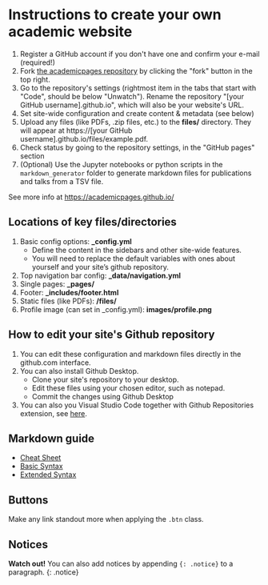 # Instructions to create your own academic website

1. Register a GitHub account if you don't have one and confirm your e-mail (required!)
1. Fork [the academicpages repository](https://github.com/academicpages/academicpages.github.io) by clicking the "fork" button in the top right. 
1. Go to the repository's settings (rightmost item in the tabs that start with "Code", should be below "Unwatch"). Rename the repository "[your GitHub username].github.io", which will also be your website's URL.
1. Set site-wide configuration and create content & metadata (see below)
1. Upload any files (like PDFs, .zip files, etc.) to the **files/** directory. They will appear at https://[your GitHub username].github.io/files/example.pdf.  
1. Check status by going to the repository settings, in the "GitHub pages" section
1. (Optional) Use the Jupyter notebooks or python scripts in the `markdown_generator` folder to generate markdown files for publications and talks from a TSV file.

See more info at https://academicpages.github.io/


## Locations of key files/directories

1. Basic config options: **_config.yml**
    * Define the content in the sidebars and other site-wide features.
    * You will need to replace the default variables with ones about yourself and your site’s github repository.
1. Top navigation bar config: **_data/navigation.yml**
1. Single pages: **_pages/**
1. Footer: **_includes/footer.html**
1. Static files (like PDFs): **/files/**
1. Profile image (can set in _config.yml): **images/profile.png**


## How to edit your site's Github repository

1. You can edit these configuration and markdown files directly in the github.com interface.
1. You can also install Github Desktop. 
    - Clone your site's repository to your desktop.
    - Edit these files using your chosen editor, such as notepad.
    - Commit the changes using Github Desktop
1. You can also you Visual Studio Code together with Github Repositories extension, see [here](https://code.visualstudio.com/docs/editor/github).


## Markdown guide

* [Cheat Sheet](https://www.markdownguide.org/cheat-sheet/)
* [Basic Syntax](https://www.markdownguide.org/basic-syntax/)
* [Extended Syntax](https://www.markdownguide.org/extended-syntax/)


## Buttons

Make any link standout more when applying the `.btn` class.

## Notices

**Watch out!** You can also add notices by appending `{: .notice}` to a paragraph.
{: .notice}
